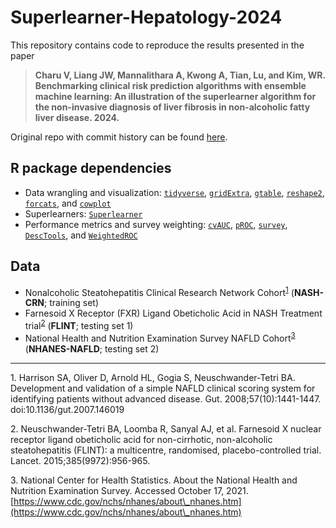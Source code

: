 # Superlearner-Hepatology-2024

This repository contains code to reproduce the results presented in the paper 

> **Charu V, Liang JW, Mannalithara A, Kwong A, Tian, Lu, and Kim, WR. Benchmarking clinical risk prediction algorithms with ensemble machine learning: An illustration of the superlearner algorithm for the non-invasive diagnosis of liver fibrosis in non-alcoholic fatty liver disease. 2024.**

Original repo with commit history can be found [here](https://github.com/janewliang/NAFLD_superlearner). 

## R package dependencies
- Data wrangling and visualization: [`tidyverse`](https://cran.r-project.org/web/packages/tidyverse/index.html), [`gridExtra`](https://cran.r-project.org/web/packages/gridExtra/index.html), [`gtable`](https://cran.r-project.org/web/packages/gtable/index.html), [`reshape2`](https://cran.r-project.org/web/packages/reshape2/index.html), [`forcats`](https://cran.r-project.org/web/packages/forcats/index.html), and [`cowplot`](https://cran.r-project.org/web/packages/cowplot/index.html)
- Superlearners: [`Superlearner`](https://cran.r-project.org/web/packages/SuperLearner/index.html)
- Performance metrics and survey weighting: [`cvAUC`](https://cran.r-project.org/web/packages/cvAUC/index.html), [`pROC`](https://cran.r-project.org/web/packages/pROC/index.html), [`survey`](https://cran.r-project.org/web/packages/survey/index.html), [`DescTools`](https://cran.r-project.org/web/packages/DescTools/index.html), and [`WeightedROC`](https://cran.r-project.org/web/packages/WeightedROC/index.html)

## Data
- Nonalcoholic Steatohepatitis Clinical Research Network Cohort<sup>[1](#myfootnote1)</sup> (**NASH-CRN**; training set)
- Farnesoid X Receptor (FXR) Ligand Obeticholic Acid in NASH Treatment trial<sup>[2](#myfootnote2)</sup> (**FLINT**; testing set 1)
- National Health and Nutrition Examination Survey NAFLD Cohort<sup>[3](#myfootnote3)</sup> (**NHANES-NAFLD**; testing set 2)

---

<a name="myfootnote1">1</a>. Harrison SA, Oliver D, Arnold HL, Gogia S, Neuschwander-Tetri BA. Development and validation of a simple NAFLD clinical scoring system for identifying patients without advanced disease. Gut. 2008;57(10):1441-1447. doi:10.1136/gut.2007.146019

<a name="myfootnote2">2</a>. Neuschwander-Tetri BA, Loomba R, Sanyal AJ, et al. Farnesoid X nuclear receptor ligand obeticholic acid for non-cirrhotic, non-alcoholic steatohepatitis (FLINT): a multicentre, randomised, placebo-controlled trial. Lancet. 2015;385(9972):956-965. 

<a name="myfootnote3">3</a>. National Center for Health Statistics. About the National Health and Nutrition Examination Survey. Accessed October 17, 2021. [https://www.cdc.gov/nchs/nhanes/about\_nhanes.htm](https://www.cdc.gov/nchs/nhanes/about\_nhanes.htm)
